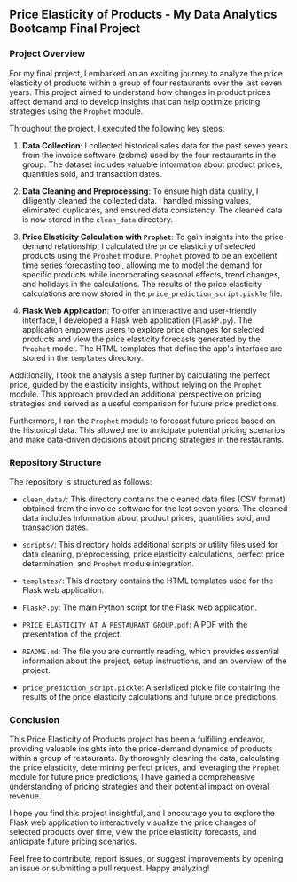 ## Price Elasticity of Products - My Data Analytics Bootcamp Final Project

### Project Overview

For my final project, I embarked on an exciting journey to analyze the price elasticity of products within a group of four restaurants over the last seven years. This project aimed to understand how changes in product prices affect demand and to develop insights that can help optimize pricing strategies using the `Prophet` module.

Throughout the project, I executed the following key steps:

1. **Data Collection**: I collected historical sales data for the past seven years from the invoice software (zsbms) used by the four restaurants in the group. The dataset includes valuable information about product prices, quantities sold, and transaction dates.

2. **Data Cleaning and Preprocessing**: To ensure high data quality, I diligently cleaned the collected data. I handled missing values, eliminated duplicates, and ensured data consistency. The cleaned data is now stored in the `clean_data` directory.

3. **Price Elasticity Calculation with `Prophet`**: To gain insights into the price-demand relationship, I calculated the price elasticity of selected products using the `Prophet` module. `Prophet` proved to be an excellent time series forecasting tool, allowing me to model the demand for specific products while incorporating seasonal effects, trend changes, and holidays in the calculations. The results of the price elasticity calculations are now stored in the `price_prediction_script.pickle` file.

4. **Flask Web Application**: To offer an interactive and user-friendly interface, I developed a Flask web application (`FlaskP.py`). The application empowers users to explore price changes for selected products and view the price elasticity forecasts generated by the `Prophet` model. The HTML templates that define the app's interface are stored in the `templates` directory.

Additionally, I took the analysis a step further by calculating the perfect price, guided by the elasticity insights, without relying on the `Prophet` module. This approach provided an additional perspective on pricing strategies and served as a useful comparison for future price predictions.

Furthermore, I ran the `Prophet` module to forecast future prices based on the historical data. This allowed me to anticipate potential pricing scenarios and make data-driven decisions about pricing strategies in the restaurants.

### Repository Structure

The repository is structured as follows:

- `clean_data/`: This directory contains the cleaned data files (CSV format) obtained from the invoice software for the last seven years. The cleaned data includes information about product prices, quantities sold, and transaction dates.

- `scripts/`: This directory holds additional scripts or utility files used for data cleaning, preprocessing, price elasticity calculations, perfect price determination, and `Prophet` module integration.

- `templates/`: This directory contains the HTML templates used for the Flask web application.

- `FlaskP.py`: The main Python script for the Flask web application.

- `PRICE ELASTICITY AT A RESTAURANT GROUP.pdf`: A PDF with the presentation of the project.

- `README.md`: The file you are currently reading, which provides essential information about the project, setup instructions, and an overview of the project.

- `price_prediction_script.pickle`: A serialized pickle file containing the results of the price elasticity calculations and future price predictions.

### Conclusion

This Price Elasticity of Products project has been a fulfilling endeavor, providing valuable insights into the price-demand dynamics of products within a group of restaurants. By thoroughly cleaning the data, calculating the price elasticity, determining perfect prices, and leveraging the `Prophet` module for future price predictions, I have gained a comprehensive understanding of pricing strategies and their potential impact on overall revenue.

I hope you find this project insightful, and I encourage you to explore the Flask web application to interactively visualize the price changes of selected products over time, view the price elasticity forecasts, and anticipate future pricing scenarios.

Feel free to contribute, report issues, or suggest improvements by opening an issue or submitting a pull request. Happy analyzing!
